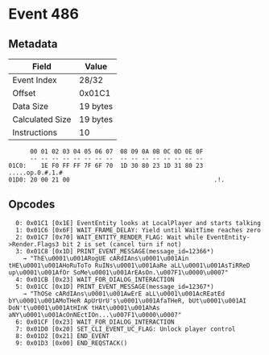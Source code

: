 # Event 486

## Metadata

| Field           | Value    |
|-----------------|----------|
| Event Index     | 28/32    |
| Offset          | 0x01C1   |
| Data Size       | 19 bytes |
| Calculated Size | 19 bytes |
| Instructions    | 10       |

```
      00 01 02 03 04 05 06 07  08 09 0A 0B 0C 0D 0E 0F
      -- -- -- -- -- -- -- --  -- -- -- -- -- -- -- --
01C0:    1E F0 FF FF 7F 6F 70  1D 30 80 23 1D 31 80 23   .....op.0.#.1.#
01D0: 20 00 21 00                                        .!.            
```

## Opcodes

```
  0: 0x01C1 [0x1E] EventEntity looks at LocalPlayer and starts talking
  1: 0x01C6 [0x6F] WAIT_FRAME_DELAY: Yield until WaitTime reaches zero
  2: 0x01C7 [0x70] WAIT_ENTITY_RENDER_FLAG: Wait while EventEntity->Render.Flags3 bit 2 is set (cancel turn if not)
  3: 0x01C8 [0x1D] PRINT_EVENT_MESSAGE(message_id=12366*)
    → "ThE\u0001\u001ARogUE cARdIAns\u0001\u001Ain tHE\u0001\u001AHoRuToTo RuINs\u0001\u001AaRe aLL\u0001\u001AsTiRReD up\u0001\u001AfOr SoMe\u0001\u001ArEAsOn.\u007F1\u0000\u0007"
  4: 0x01CB [0x23] WAIT_FOR_DIALOG_INTERACTION
  5: 0x01CC [0x1D] PRINT_EVENT_MESSAGE(message_id=12367*)
    → "ThOSe cARdIAns\u0001\u001AwErE aLL\u0001\u001AcREatEd bY\u0001\u001AMoTHeR ApUrUrU's\u0001\u001AfaTHeR, bUt\u0001\u001AI DoN't\u0001\u001AtHInK tHAt\u0001\u001AhAs aNY\u0001\u001AcOnNEctIOn...\u007F1\u0000\u0007"
  6: 0x01CF [0x23] WAIT_FOR_DIALOG_INTERACTION
  7: 0x01D0 [0x20] SET_CLI_EVENT_UC_FLAG: Unlock player control
  8: 0x01D2 [0x21] END_EVENT
  9: 0x01D3 [0x00] END_REQSTACK()
```
